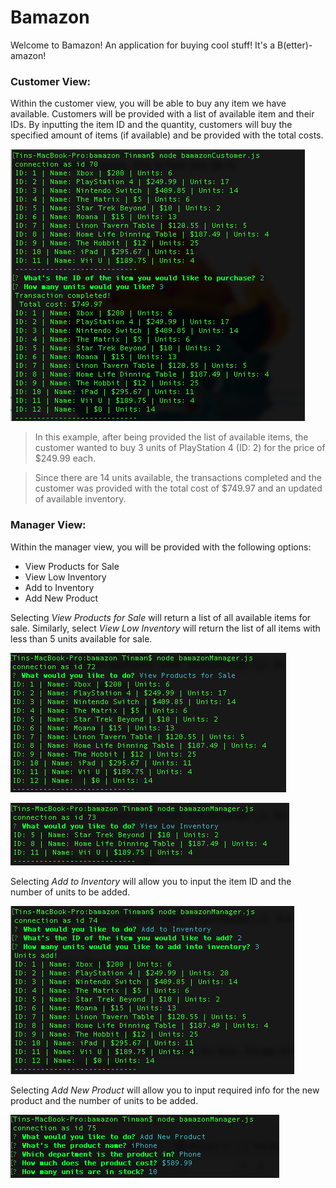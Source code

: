 # Bamazon

Welcome to Bamazon! An application for buying cool stuff! It's a B(etter)-amazon!

### Customer View:

Within the customer view, you will be able to buy any item we have available. 
Customers will be provided with a list of available item and their IDs. By inputting the item ID and the quantity, customers will buy the specified amount of items (if available) and be provided with the total costs. 

![Customer View](/images/customerView.png)

>In this example, after being provided the list of available items, the customer wanted to buy 3 units of PlayStation 4 (ID: 2) for the price of $249.99 each. 

>Since there are 14 units available, the transactions completed and the customer was provided with the total cost of $749.97 and an updated of available inventory. 

### Manager View:

Within the manager view, you will be provided with the following options:
* View Products for Sale
* View Low Inventory
* Add to Inventory
* Add New Product

Selecting *View Products for Sale* will return a list of all available items for sale. 
Similarly, select *View Low Inventory* will return the list of all items with less than 5 units available for sale.

![Manager View - View Products for Sale](/images/viewProducts.png)

![Manager View - View Low Inventory](/images/viewLowInventory.png)

Selecting *Add to Inventory* will allow you to input the item ID and the number of units to be added. 

![Manager View - Add to Inventory](/images/addInventory.png)

Selecting *Add New Product* will allow you to input required info for the new product and the number of units to be added. 

![Manager View - Add to Inventory](/images/addProduct.png)
